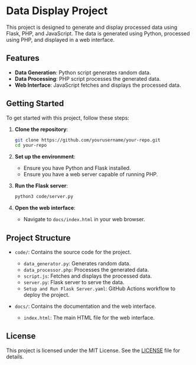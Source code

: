 # Data Display Project

This project is designed to generate and display processed data using Flask, PHP, and JavaScript. The data is generated using Python, processed using PHP, and displayed in a web interface.

## Features

- **Data Generation**: Python script generates random data.
- **Data Processing**: PHP script processes the generated data.
- **Web Interface**: JavaScript fetches and displays the processed data.

## Getting Started

To get started with this project, follow these steps:

1. **Clone the repository**:
   ```sh
   git clone https://github.com/yourusername/your-repo.git
   cd your-repo
   ```

2. **Set up the environment**:
   - Ensure you have Python and Flask installed.
   - Ensure you have a web server capable of running PHP.

3. **Run the Flask server**:
   ```sh
   python3 code/server.py
   ```

4. **Open the web interface**:
   - Navigate to `docs/index.html` in your web browser.

## Project Structure

- `code/`: Contains the source code for the project.
  - `data_generator.py`: Generates random data.
  - `data_processor.php`: Processes the generated data.
  - `script.js`: Fetches and displays the processed data.
  - `server.py`: Flask server to serve the data.
  - `Setup and Run Flask Server.yaml`: GitHub Actions workflow to deploy the project.

- `docs/`: Contains the documentation and the web interface.
  - `index.html`: The main HTML file for the web interface.


## License

This project is licensed under the MIT License. See the [LICENSE](LICENSE) file for details.
